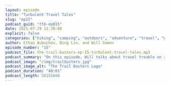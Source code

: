 ```yaml
---
layout: episode
title: "Turbulent Travel Tales"
slug: "ep15"
podcast_guid: "ttb-ep015"
date: 2021-07-29 11:30:00
explicit: false
categories: ["hiking", "camping", "outdoors", "adventure", "travel", "gear"]
author: Ethan Aubuchon, Bing Lin, and Will Damon
episode_number: "15"
podcast_file: the-trail-busters-ep-15-turbulent-travel-tales.mp3
podcast_summary: "On this episode, Will talks about travel trouble on a recent trip to visit family.  Ethan and Bing chime in with some troubling travel tales of their own and give some terrific travel tips."
podcast_image: "/img/trailbusters.jpg"
podcast_image_alt: "The Trail Busters Logo"
podcast_duration: "40:01"
podcast_length: 58155008
---
```

